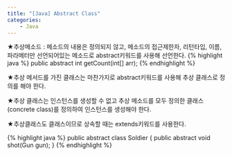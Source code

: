 ```yaml
---
title: "[Java] Abstract Class"
categories:
    - Java
---
```

★추상메소드 : 메소드의 내용은 정의되지 않고, 메소드의 접근제한자, 리턴타입, 이름, 파라메터만 선언되어있는 메소드로 abstract키워드를 사용해 선언한다.
{% highlight java %}
public abstract int getCount(int[] arr);
{% endhighlight %}

★추상 메서드를 가진 클래스는 마찬가지로 abstract키워드를 사용해 추상 클래스로 정의를 해야 한다.

★추상 클래스는 인스턴스를 생성할 수 없고 추상 메소드를 모두 정의한 클래스(concrete class)를 정의하여 인스턴스를 생성해야 한다.

★추상클래스도 클래스이므로 상속할 때는 extends키워드를 사용한다.

{% highlight java %}
public abstract class Soldier {
    public abstract void shot(Gun gun);
}
{% endhighlight %}